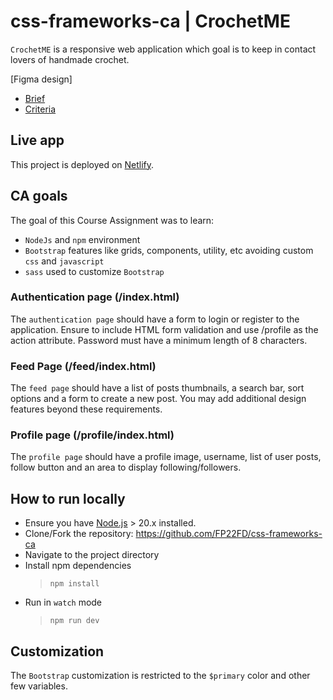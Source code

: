 # css-frameworks-ca | CrochetME

`CrochetME` is a responsive web application which goal is to keep in contact lovers of handmade crochet.

[Figma design]

- [Brief](css-frameworks-brief.pdf)
- [Criteria](css-frameworks-criteria.pdf)

## Live app

This project is deployed on [Netlify](https://css-frameworks--luminous-pothos-3e9a98.netlify.app/).

## CA goals

The goal of this Course Assignment was to learn:

- `NodeJs` and `npm` environment
- `Bootstrap` features like grids, components, utility, etc avoiding custom `css` and `javascript`
- `sass` used to customize `Bootstrap`

### Authentication page (/index.html)

The `authentication page` should have a form to login or register to the application. Ensure to include HTML form validation and use /profile as the action attribute. Password must have a minimum length of 8 characters.

### Feed Page (/feed/index.html)

The `feed page` should have a list of posts thumbnails, a search bar, sort options and a form to create a new post. You may add additional design features beyond these requirements.

### Profile page (/profile/index.html)

The `profile page` should have a profile image, username, list of user posts, follow button and an area to display following/followers.

## How to run locally

- Ensure you have [Node.js](https://nodejs.org/) > 20.x installed.
- Clone/Fork the repository: <https://github.com/FP22FD/css-frameworks-ca>
- Navigate to the project directory
- Install npm dependencies
  > `npm install`
- Run in `watch` mode
  > `npm run dev`

## Customization

The `Bootstrap` customization is restricted to the `$primary` color and other few variables.
